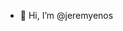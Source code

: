 - 👋 Hi, I’m @jeremyenos


<!---
jeremyenos/jeremyenos is a ✨ special ✨ repository because its `README.md` (this file) appears on your GitHub profile.
You can click the Preview link to take a look at your changes.
--->

